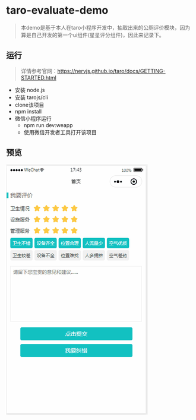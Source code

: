 # taro-evaluate-demo
> 本demo是基于本人在taro小程序开发中，抽取出来的公厕评价模块，因为算是自己开发的第一个ui组件(星星评分组件)，因此来记录下。

## 运行
> 详情参考官网：https://nervjs.github.io/taro/docs/GETTING-STARTED.html
- 安装 node.js
- 安装 tarojs/cli
- clone该项目
- npm install
- 微信小程序运行
    - npm run dev:weapp
    - 使用微信开发者工具打开该项目
    
## 预览
![功能预览](./taro-evaluate.gif)
    
